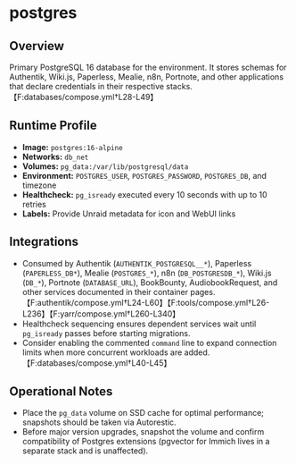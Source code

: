 # postgres

## Overview
Primary PostgreSQL 16 database for the environment. It stores schemas for Authentik, Wiki.js, Paperless, Mealie, n8n, Portnote, and other applications that declare credentials in their respective stacks.【F:databases/compose.yml†L28-L49】

## Runtime Profile
- **Image:** `postgres:16-alpine`
- **Networks:** `db_net`
- **Volumes:** `pg_data:/var/lib/postgresql/data`
- **Environment:** `POSTGRES_USER`, `POSTGRES_PASSWORD`, `POSTGRES_DB`, and timezone
- **Healthcheck:** `pg_isready` executed every 10 seconds with up to 10 retries
- **Labels:** Provide Unraid metadata for icon and WebUI links

## Integrations
- Consumed by Authentik (`AUTHENTIK_POSTGRESQL__*`), Paperless (`PAPERLESS_DB*`), Mealie (`POSTGRES_*`), n8n (`DB_POSTGRESDB_*`), Wiki.js (`DB_*`), Portnote (`DATABASE_URL`), BookBounty, AudiobookRequest, and other services documented in their container pages.【F:authentik/compose.yml†L24-L60】【F:tools/compose.yml†L26-L236】【F:yarr/compose.yml†L260-L340】
- Healthcheck sequencing ensures dependent services wait until `pg_isready` passes before starting migrations.
- Consider enabling the commented `command` line to expand connection limits when more concurrent workloads are added.【F:databases/compose.yml†L40-L45】

## Operational Notes
- Place the `pg_data` volume on SSD cache for optimal performance; snapshots should be taken via Autorestic.
- Before major version upgrades, snapshot the volume and confirm compatibility of Postgres extensions (pgvector for Immich lives in a separate stack and is unaffected).
